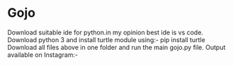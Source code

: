 # Gojo
Download suitable ide for python.in my opinion best ide is vs code.
Download python 3 and install turtle module using:-
pip install turtle
Download all files above in one folder and run the main gojo.py file.
Output available on Instagram:-
